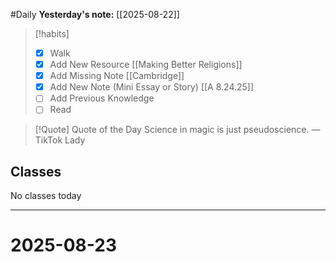 #Daily
**Yesterday's note:** [[2025-08-22]]

> [!habits] 
>- [x] Walk 
>- [x] Add New Resource [[Making Better Religions]]
> - [x] Add Missing Note [[Cambridge]]
> - [x] Add New Note (Mini Essay or Story) [[A 8.24.25]]
> - [ ] Add Previous Knowledge 
> - [ ] Read 

> [!Quote] Quote of the Day 
> Science in magic is just pseudoscience.
> — TikTok Lady

## Classes 
No classes today

<hr>

# 2025-08-23

